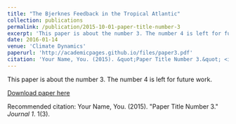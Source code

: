 ```yaml
---
title: "The Bjerknes Feedback in the Tropical Atlantic"
collection: publications
permalink: /publication/2015-10-01-paper-title-number-3
excerpt: 'This paper is about the number 3. The number 4 is left for future work.'
date: 2016-01-14
venue: 'Climate Dynamics'
paperurl: 'http://academicpages.github.io/files/paper3.pdf'
citation: 'Your Name, You. (2015). &quot;Paper Title Number 3.&quot; <i>Journal 1</i>. 1(3).'
---
```

This paper is about the number 3. The number 4 is left for future work.

[Download paper here](http://academicpages.github.io/files/Deppenmeier2016_Article_TheBjerknesFeedbackInTheTropic)

Recommended citation: Your Name, You. (2015). "Paper Title Number 3." <i>Journal 1</i>. 1(3).
